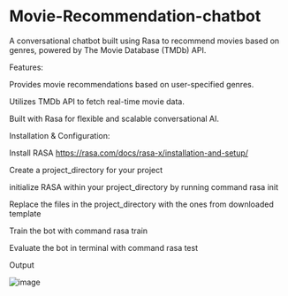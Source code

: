# Movie-Recommendation-chatbot

A conversational chatbot built using Rasa to recommend movies based on genres, powered by The Movie Database (TMDb) API.

Features:

Provides movie recommendations based on user-specified genres.

Utilizes TMDb API to fetch real-time movie data.

Built with Rasa for flexible and scalable conversational AI.

Installation & Configuration:

Install RASA https://rasa.com/docs/rasa-x/installation-and-setup/

Create a project_directory for your project

initialize RASA within your project_directory by running command rasa init

Replace the files in the project_directory with the ones from downloaded template

Train the bot with command rasa train

Evaluate the bot in terminal with command rasa test 

Output

![image](https://github.com/drajasekar/Movie-Recommendation-chatbot/assets/44079369/47de23c5-1236-4e5c-baed-b2d0fb54fef9)
